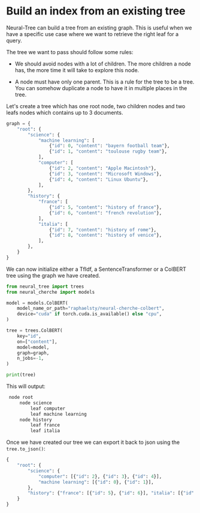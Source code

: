 # Build an index from an existing tree

Neural-Tree can build a tree from an existing graph. This is useful when we have a specific use case where we want to retrieve the right leaf for a query. 

The tree we want to pass should follow some rules:

- We should avoid nodes with a lot of children. The more children a node has, the more time it will take to explore this node.

- A node must have only one parent. This is a rule for the tree to be a tree. You can somehow duplicate a node to have it in multiple places in the tree.

Let's create a tree which has one root node, two children nodes and two leafs nodes which contains up to 3 documents.

```python
graph = {
    "root": {
        "science": {
            "machine learning": [
                {"id": 0, "content": "bayern football team"},
                {"id": 1, "content": "toulouse rugby team"},
            ],
            "computer": [
                {"id": 2, "content": "Apple Macintosh"},
                {"id": 3, "content": "Microsoft Windows"},
                {"id": 4, "content": "Linux Ubuntu"},
            ],
        },
        "history": {
            "france": [
                {"id": 5, "content": "history of france"},
                {"id": 6, "content": "french revolution"},
            ],
            "italia": [
                {"id": 7, "content": "history of rome"},
                {"id": 8, "content": "history of venice"},
            ],
        },
    }
}
```

We can now initialize either a TfIdf, a SentenceTransformer or a ColBERT tree using the graph we have created.

```python
from neural_tree import trees
from neural_cherche import models

model = models.ColBERT(
    model_name_or_path="raphaelsty/neural-cherche-colbert",
    device="cuda" if torch.cuda.is_available() else "cpu",
)

tree = trees.ColBERT(
    key="id",  
    on=["content"],
    model=model,
    graph=graph,
    n_jobs=-1, 
)

print(tree)
```

This will output:

```python
 node root
	 node science
		 leaf computer
		 leaf machine learning
	 node history
		 leaf france
		 leaf italia
```

Once we have created our tree we can export it back to json using the `tree.to_json()`:

```python
{
    "root": {
        "science": {
            "computer": [{"id": 2}, {"id": 3}, {"id": 4}],
            "machine learning": [{"id": 0}, {"id": 1}],
        },
        "history": {"france": [{"id": 5}, {"id": 6}], "italia": [{"id": 7}, {"id": 8}]},
    }
}
```
